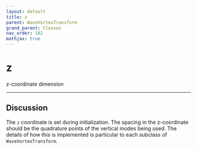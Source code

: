 ```yaml
---
layout: default
title: z
parent: WaveVortexTransform
grand_parent: Classes
nav_order: 182
mathjax: true
---
```


#  z

z-coordinate dimension


---

## Discussion

The `z` coordinate is set during initialization. The spacing in the z-coordinate should be the quadrature points of the vertical modes being used. The details of how this is implemented is particular to each subclass of `WaveVortexTransform`.


